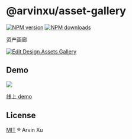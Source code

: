# @arvinxu/asset-gallery

[![NPM version][version-image]][version-url] [![NPM downloads][download-image]][download-url]

资产画廊

[![Edit Design Assets Gallery](https://codesandbox.io/static/img/play-codesandbox.svg)](https://codesandbox.io/s/damp-haze-djpd7?fontsize=14&hidenavigation=1&theme=dark)

## Demo

![](https://gw.alipayobjects.com/zos/antfincdn/x31dsaO5H0/42348d2f-329a-4d97-ae82-37ec5b46ffc8.png)

[线上 demo](https://components.arvinx.com/components/biz/asset-gallery#使用-yml)

## License

[MIT](../../LICENSE) ® Arvin Xu

<!-- npm url -->

[version-image]: http://img.shields.io/npm/v/@arvinxu/asset-gallery.svg?color=deepgreen&label=latest
[version-url]: http://npmjs.org/package/@arvinxu/asset-gallery
[download-image]: https://img.shields.io/npm/dm/@arvinxu/asset-gallery.svg
[download-url]: https://npmjs.org/package/@arvinxu/asset-gallery
